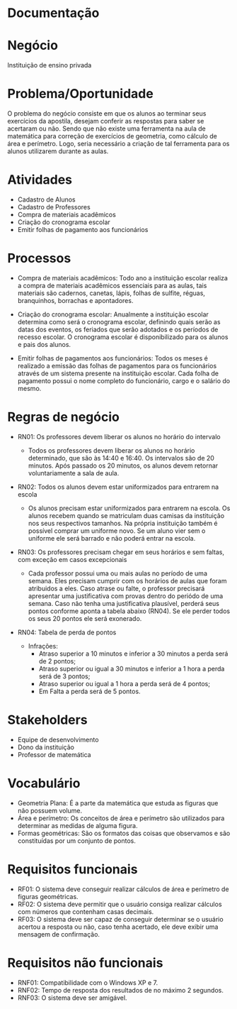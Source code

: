 # Documentação
Negócio 
=============
Instituição de ensino privada

Problema/Oportunidade
=====================
O problema do negócio consiste em que os alunos ao terminar seus exercícios da apostila, desejam conferir as respostas para saber se acertaram ou não. Sendo que não existe uma ferramenta na aula de matemática para correção de exercícios de geometria, como cálculo de área e perímetro. Logo, seria necessário a criação de tal ferramenta para os alunos utilizarem durante as aulas.

Atividades
==========
- Cadastro de Alunos
- Cadastro de Professores
- Compra de materiais acadêmicos
- Criação do cronograma escolar
- Emitir folhas de pagamento aos funcionários

Processos
==========
- Compra de materiais acadêmicos:
Todo ano a instituição escolar realiza a compra de materiais acadêmicos essenciais para as aulas, tais materiais são cadernos, canetas, lápis, folhas de sulfite, réguas, branquinhos, borrachas e apontadores.

- Criação do cronograma escolar:
Anualmente a instituição escolar determina como será o cronograma escolar, definindo quais serão as datas dos eventos, os feriados que serão adotados e os períodos de recesso escolar. O cronograma escolar é disponibilizado para os alunos e pais dos alunos.

- Emitir folhas de pagamentos aos funcionários:
Todos os meses é realizado a emissão das folhas de pagamentos para os funcionários através de um sistema presente na instituição escolar. Cada folha de pagamento possui o nome completo do funcionário, cargo e o salário do mesmo.

Regras de negócio
==================
- RN01: Os professores devem liberar os alunos no horário do intervalo
  - Todos os professores devem liberar os alunos no horário determinado, que são às 14:40 e 16:40. Os intervalos são de 20 minutos. Após passado os 20 minutos, os alunos devem retornar voluntariamente a sala de aula.

- RN02: Todos os alunos devem estar uniformizados para entrarem na escola
  - Os alunos precisam estar uniformizados para entrarem na escola. Os alunos recebem quando se matriculam duas camisas da instituição nos seus respectivos tamanhos. Na própria instituição também é possível comprar um uniforme novo. Se um aluno vier sem o uniforme ele será barrado e não poderá entrar na escola.

- RN03: Os professores precisam chegar em seus horários e sem faltas, com exceção em casos excepcionais
  - Cada professor possui uma ou mais aulas no período de uma semana. Eles precisam cumprir com os horários de aulas que foram atribuidos a eles. Caso atrase ou falte, o professor precisará apresentar uma justificativa com provas dentro do periódo de uma semana. Caso não tenha uma justificativa plausível, perderá seus pontos conforme aponta a tabela abaixo (RN04). Se ele perder todos os seus 20 pontos ele será exonerado.

- RN04: Tabela de perda de pontos       
    - Infrações:                                     
        - Atraso superior a 10 minutos e inferior a 30 minutos a perda será de 2 pontos;
        - Atraso superior ou igual a 30 minutos e inferior a 1 hora a perda será de 3 pontos;            
        - Atraso superior ou igual a 1 hora a perda será de 4 pontos;                                      
        - Em Falta a perda será de 5 pontos.                                                               


Stakeholders 
============
- Equipe de desenvolvimento
- Dono da instituição 
- Professor de matemática

Vocabulário
============
- Geometria Plana: É a parte da matemática que estuda as figuras que não possuem volume.
- Área e perímetro: Os conceitos de área e perímetro são utilizados para determinar as medidas de alguma figura.
- Formas geométricas: São os formatos das coisas que observamos e são constituídas por um conjunto de pontos.

Requisitos funcionais
=====================
- RF01: O sistema deve conseguir realizar cálculos de área e perímetro de figuras geométricas.
- RF02: O sistema deve permitir que o usuário consiga realizar cálculos com números que contenham casas decimais.
- RF03: O sistema deve ser capaz de conseguir determinar se o usuário acertou a resposta ou não, caso tenha acertado, ele deve exibir uma mensagem de confirmação.

Requisitos não funcionais
========================
- RNF01: Compatibilidade com o Windows XP e 7.
- RNF02: Tempo de resposta dos resultados de no máximo 2 segundos.
- RNF03: O sistema deve ser amigável.



